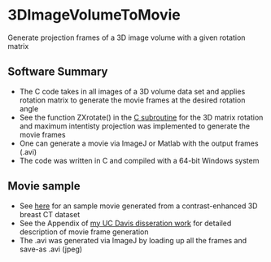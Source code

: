 # 3DImageVolumeToMovie
Generate projection frames of a 3D image volume with a given rotation matrix

## Software Summary

- The C code takes in all images of a 3D volume data set and applies rotation matrix to generate the movie frames at the desired rotation angle
- See the function ZXrotate() in the [C subroutine](spinsub.cpp) for the 3D matrix rotation and maximum intentisty projection was implemented to generate the movie frames
- One can generate a movie via ImageJ or Matlab with the output frames (.avi)
- The code was written in C and compiled with a 64-bit Windows system

Movie sample
--------------------

- See [here](AVIs/sample.avi) for an sample movie generated from a contrast-enhanced 3D breast CT dataset
- See the Appendix of [my UC Davis disseration work](Disseration_Huang.pdf) for detailed description of movie frame generation
- The .avi was generated via ImageJ by loading up all the frames and save-as .avi (jpeg)

